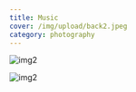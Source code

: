```yaml
---
title: Music
cover: /img/upload/back2.jpeg
category: photography
---
```


![img2](/img/upload/back1.jpg 'img1')

![img2](/img/upload/home.jpg 'img2')
